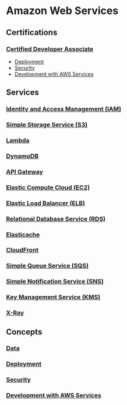 # Amazon Web Services

## Certifications

### [Certified Developer Associate](/certifications/Developer%20Associate.md)

- [Deployment](/concepts/Deployment.md)
- [Security](/concepts/Security.md)
- [Development with AWS Services](/concepts/Development%20with%20AWS%20Services.md)

## Services

### [Identity and Access Management (IAM)](/services/IAM.md)

### [Simple Storage Service (S3)](/services/S3.md)

### [Lambda](/services/Lambda.md)

### [DynamoDB](/services/DynamoDB.md)

### [API Gateway](/services/API%20Gateway.md)

### [Elastic Compute Cloud (EC2)](/services/EC2.md)

### [Elastic Load Balancer (ELB)](/services/ELB.md)

### [Relational Database Service (RDS)](/services/RDS.md)

### [Elasticache](/services/Elasticache.md)

### [CloudFront](/services/CloudFront.md)

### [Simple Queue Service (SQS)](/services/SQS.md)

### [Simple Notification Service (SNS)](/services/SNS.md)

### [Key Management Service (KMS)](/services/KMS.md)

### [X-Ray](/services/X-Ray.md)

## Concepts

### [Data](/concepts/Data.md)

### [Deployment](/concepts/Deployment.md)

### [Security](/concepts/Security.md)

### [Development with AWS Services](/concepts/Development%20with%20AWS%20Services.md)
